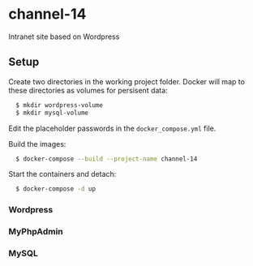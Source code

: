 # channel-14

Intranet site based on Wordpress

## Setup

Create two directories in the working project folder. Docker will map to these directories as
volumes for persisent data:

```bash
  $ mkdir wordpress-volume
  $ mkdir mysql-volume
```

Edit the placeholder passwords in the `docker_compose.yml` file.

Build the images:

```bash
  $ docker-compose --build --project-name channel-14
```

Start the containers and detach:

```bash
  $ docker-compose -d up
```

### Wordpress

### MyPhpAdmin

### MySQL
